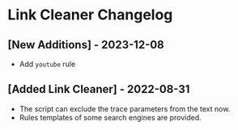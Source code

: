 # Link Cleaner Changelog

## [New Additions] - 2023-12-08

- Add `youtube` rule

## [Added Link Cleaner] - 2022-08-31

- The script can exclude the trace parameters from the text now.
- Rules templates of some search engines are provided.
